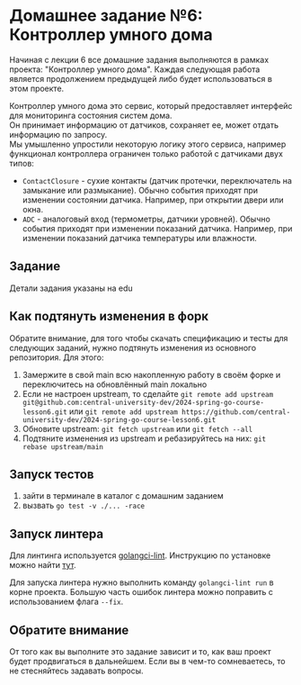 # Домашнее задание №6: Контроллер умного дома

Начиная с лекции 6 все домашние задания выполняются в рамках проекта: "Контроллер умного дома".
Каждая следующая работа является продолжением предыдущей либо будет использоваться в этом проекте.

Контроллер умного дома это сервис, который предоставляет интерфейс для мониторинга состояния систем дома.  
Он принимает информацию от датчиков, сохраняет ее, может отдать информацию по запросу.  
Мы умышленно упростили некоторую логику этого сервиса, например функционал контроллера ограничен только работой с датчиками двух типов:
- `ContactClosure` - сухие контакты (датчик протечки, переключатель на замыкание или размыкание).
  Обычно события приходят при изменении состоянии датчика. Например, при открытии двери или окна.
- `ADC` - аналоговый вход (термометры, датчики уровней). Обычно события приходят при изменении показаний датчика.
  Например, при изменении показаний датчика температуры или влажности.

## Задание
Детали задания указаны на edu

## Как подтянуть изменения в форк

Обратите внимание, для того чтобы скачать спецификацию и тесты для следующих заданий, нужно подтянуть изменения из основного репозитория.
Для этого:
1. Замержите в свой main всю накопленную работу в своём форке и переключитесь на обновлённый main локально
2. Если не настроен upstream, то сделайте ```git remote add upstream git@github.com:central-university-dev/2024-spring-go-course-lesson6.git``` или ```git remote add upstream https://github.com/central-university-dev/2024-spring-go-course-lesson6.git```
3. Обновите upstream: ```git fetch upstream``` или ```git fetch --all```
4. Подтяните изменения из upstream и ребазируйтесь на них: ```git rebase upstream/main```

## Запуск тестов

1. зайти в терминале в каталог с домашним заданием
2. вызвать ```go test -v ./... -race```

## Запуск линтера

Для линтинга используется [golangci-lint](https://golangci-lint.run/).
Инструкцию по установке можно найти [тут](https://golangci-lint.run/usage/install/).

Для запуска линтера нужно выполнить команду `golangci-lint run` в корне проекта.
Большую часть ошибок линтера можно поправить с использованием флага `--fix`.

## Обратите внимание
От того как вы выполните это задание зависит и то, как ваш проект будет продвигаться в дальнейшем. Если вы в чем-то сомневаетесь, то не стесняйтесь задавать вопросы.